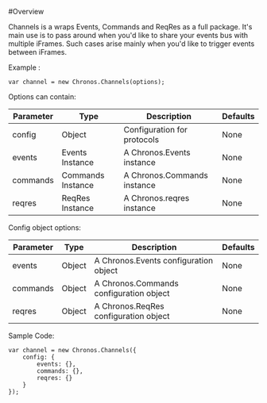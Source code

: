#Overview

Channels is a wraps Events, Commands and ReqRes as a full package.
It's main use is to pass around when you'd like to share your events bus with multiple iFrames.
Such cases arise mainly when you'd like to trigger events between iFrames.

Example :
```
var channel = new Chronos.Channels(options);
```

Options can contain:

| Parameter | Type | Description |  Defaults |
| ---       | ---  | ---         | ---       |
| config | Object | Configuration for protocols | None |
| events | Events Instance | A Chronos.Events instance | None |
| commands | Commands Instance | A Chronos.Commands instance | None |
| reqres | ReqRes Instance | A Chronos.reqres instance | None |


Config object options:

| Parameter | Type | Description |  Defaults |
| ---       | ---  | ---         | ---       |
| events | Object | A Chronos.Events configuration object| None |
| commands | Object | A Chronos.Commands configuration object| None |
| reqres | Object | A Chronos.ReqRes configuration object| None |


Sample Code:
```
var channel = new Chronos.Channels({
    config: {
        events: {},
        commands: {},
        reqres: {}
    }
});
```

